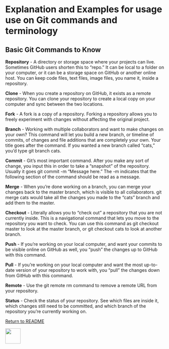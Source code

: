 # Explanation and Examples for usage use on Git commands and terminology

## Basic Git Commands to Know

**Repository** - A directory or storage space where your projects can live. Sometimes GitHub users shorten this to “repo.” It can be local to a folder on your computer, or it can be a storage space on GitHub or another online host. You can keep code files, text files, image files, you name it, inside a repository.

**Clone** - When you create a repository on GitHub, it exists as a remote repository. You can clone your repository to create a local copy on your computer and sync between the two locations.

**Fork** - A fork is a copy of a repository. Forking a repository allows you to freely experiment with changes without affecting the original project.

**Branch** -  Working with multiple collaborators and want to make changes on your own? This command will let you build a new branch, or timeline of commits, of changes and file additions that are completely your own. Your title goes after the command. If you wanted a new branch called “cats,” you’d type git branch cats.

**Commit** - Git’s most important command. After you make any sort of change, you input this in order to take a “snapshot” of the repository. Usually it goes git commit -m “Message here.” The -m indicates that the following section of the command should be read as a message.

**Merge** - When you’re done working on a branch, you can merge your changes back to the master branch, which is visible to all collaborators. git merge cats would take all the changes you made to the “cats” branch and add them to the master.

**Checkout** - Literally allows you to “check out” a repository that you are not currently inside. This is a navigational command that lets you move to the repository you want to check. You can use this command as git checkout master to look at the master branch, or git checkout cats to look at another branch.

**Push** - If you’re working on your local computer, and want your commits to be visible online on GitHub as well, you “push” the changes up to GitHub with this command.

**Pull** - If you’re working on your local computer and want the most up-to-date version of your repository to work with, you “pull” the changes down from GitHub with this command.

**Remote** - Use the git remote rm command to remove a remote URL from your repository.

**Status** - Check the status of your repository. See which files are inside it, which changes still need to be committed, and which branch of the repository you’re currently working on.


 [Return to README](https://github.com/ml644/MiniProject/blob/master/README.md)

<img src="https://github.com/ml644/MiniProject/blob/master/linux.png" width="48">

